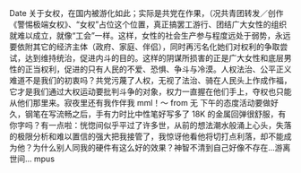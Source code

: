 Date 关于女权，在国内被游化如此；实际是共党在作果，（况共青团转发／创作《警惕极端女权》、“女权”占位这个位置，真正搞罢工游行、团结广大女性的组织就难以成立，就像“工会”一样。这样，女性的社会生产参与程度远处于弱势，永远要依附其它的经济主体（政府、家庭、伴侣），同时再污名化她们对权利的争取尝试，达到维持统治，促进内斗的目的。这样的阴谋所损害的正是广大女性和底层男性的正当权利，促进的只有人民的不爱、恐惧、争斗与冷漠。人权法治、公平正义难道不是我们的初衷吗？共党污蔑了人权，无视了法治、骑在人民头上作成作福，它才是我们通过大权运动要批判斗争的对象，权力一直握在他们手上，夺权也只能从他们那里来。寂夜里还有我作伴我 mml！～ from 无 下午的态度活动要做好久，钢笔在写流畅之后，手有力时比中性笔好写多了 18K 的金属回弹很舒服，有你字吗？有一点啦：恍惚间似乎平过了许多世，从前的想法潮水般涌上心头，失落的极限分析和难以置信的强大把我接管了，我惊讶他看他将切打点利落，却不能成为他？为什么别人同我的硬件有这么好的效果？神智不清到自己好像不存在...游离世间... mpus
